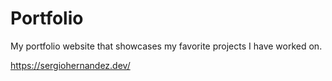 # Portfolio

My portfolio website that showcases my favorite projects I have worked on.

https://sergiohernandez.dev/
